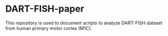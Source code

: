 # DART-FISH-paper
This repository is used to document scripts to analyze DART-FISH dataset from human primary motor cortex (M1C).

